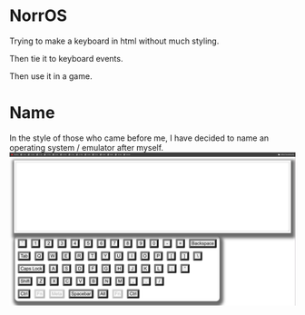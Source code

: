 # NorrOS
Trying to make a keyboard in html without much styling.

Then tie it to keyboard events.

Then use it in a game.

# Name
In the style of those who came before me, I have decided to name an operating system / emulator after myself.
![](/norros-screenshot.png?raw=true)
